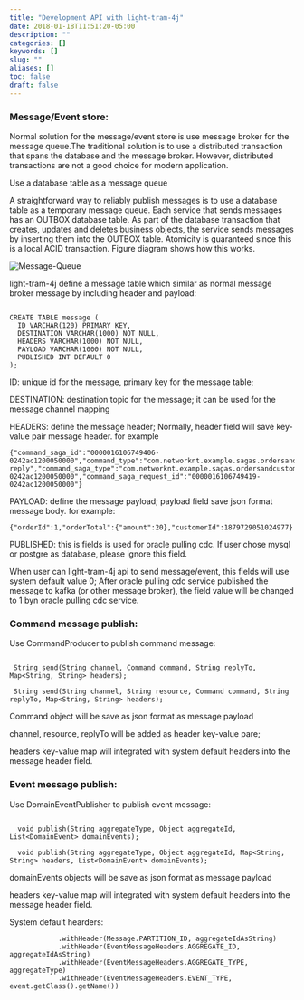 ```yaml
---
title: "Development API with light-tram-4j"
date: 2018-01-18T11:51:20-05:00
description: ""
categories: []
keywords: []
slug: ""
aliases: []
toc: false
draft: false
---
```



### Message/Event store:



Normal solution for the message/event store is use message broker for the message queue.The traditional solution is to use a distributed transaction that spans the database and the message broker.
However, distributed transactions are not a good choice for modern application.


Use a database table as a message queue


A straightforward way to reliably publish messages is to use a database table as a temporary message queue.
Each service that sends messages has an OUTBOX database table. As part of the database transaction that creates,
updates and deletes business objects, the service sends messages by inserting them into the OUTBOX table.
Atomicity is guaranteed since this is a local ACID transaction. Figure diagram shows how this works.



![Message-Queue](images/message-queue.png)



light-tram-4j define a message table which similar as normal message broker message by including header and payload:


```

CREATE TABLE message (
  ID VARCHAR(120) PRIMARY KEY,
  DESTINATION VARCHAR(1000) NOT NULL,
  HEADERS VARCHAR(1000) NOT NULL,
  PAYLOAD VARCHAR(1000) NOT NULL,
  PUBLISHED INT DEFAULT 0
);

```

ID: unique id for the message, primary key for the message table;

DESTINATION: destination topic for the message; it can be used for the message channel mapping

HEADERS: define the message header; Normally, header field will save key-value pair message header. for example

```
{"command_saga_id":"0000016106749406-0242ac1200050000","command_type":"com.networknt.example.sagas.ordersandcustomers.customer.command.ReserveCreditCommand","command_reply_to":"com.networknt.example.sagas.ordersandcustomers.order.saga.createorder.CreateOrderSaga-reply","command_saga_type":"com.networknt.example.sagas.ordersandcustomers.order.saga.createorder.CreateOrderSaga","command__destination":"customerService","ID":"000001610674941b-0242ac1200050000","command_saga_request_id":"0000016106749419-0242ac1200050000"}
```

PAYLOAD: define the message payload; payload field save json format message body. for example:

```
{"orderId":1,"orderTotal":{"amount":20},"customerId":1879729051024977}
```

PUBLISHED: this is fields is used for oracle pulling cdc. If user chose mysql or postgre as database, please ignore this field.

When user can light-tram-4j api to send message/event, this fields will use system default value 0; After oracle pulling cdc service published the message to kafka (or other message broker), the field value will be changed to 1 byn oracle pulling cdc service.


### Command message publish:


Use CommandProducer to publish command message:

```

 String send(String channel, Command command, String replyTo, Map<String, String> headers);

 String send(String channel, String resource, Command command, String replyTo, Map<String, String> headers);

```

Command object will be save as json format as message payload

channel, resource, replyTo will be added as header key-value pare;

headers key-value map will integrated with system default headers into the message header field.





### Event message publish:

Use DomainEventPublisher to publish event message:

```

  void publish(String aggregateType, Object aggregateId, List<DomainEvent> domainEvents);

  void publish(String aggregateType, Object aggregateId, Map<String, String> headers, List<DomainEvent> domainEvents);

```

domainEvents objects will be save as json format as message payload

headers key-value map will integrated with system default headers into the message header field.



System default hearders:


```
            .withHeader(Message.PARTITION_ID, aggregateIdAsString)
            .withHeader(EventMessageHeaders.AGGREGATE_ID, aggregateIdAsString)
            .withHeader(EventMessageHeaders.AGGREGATE_TYPE, aggregateType)
            .withHeader(EventMessageHeaders.EVENT_TYPE, event.getClass().getName())
```